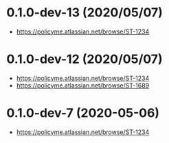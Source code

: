 # 0.1.0-dev-13 (2020/05/07)

* https://policyme.atlassian.net/browse/ST-1234

# 0.1.0-dev-12 (2020/05/07)

* https://policyme.atlassian.net/browse/ST-1234
* https://policyme.atlassian.net/browse/ST-1689

# 0.1.0-dev-7 (2020-05-06)

* https://policyme.atlassian.net/browse/ST-1234


